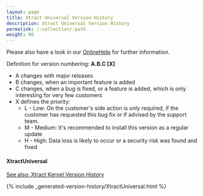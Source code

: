 ```yaml
---
layout: page
title: Xtract Universal Version History
description: Xtract Universal Version History
permalink: /:collection/:path
weight: 90
---
```


Please also have a look in our [OnlineHelp](https://help.theobald-software.com/en/) for further information.

Definition for version numbering: **A.B.C [X]**

- A changes with major releases
- B changes, when an important feature is added
- C changes, when a bug is fixed, or a feature is added, which is only interesting for very few customers
- X defines the priority:
	- L - Low: On the customer's side action is only required, if the customer has requested this bug fix or if advised by the support team.
	- M - Medium: It's recommended to install this version as a regular update
	- H - High: Data loss is likely to occur or a security risk was found and fixed

#### XtractUniversal

[See also: Xtract Kernel Version History](./xtract-kernel-version-history)

{% include _generated-version-history/XtractUniversal.html %}
